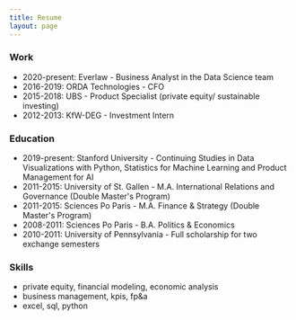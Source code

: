 ```yaml
---
title: Resume
layout: page
---
```



### Work

* 2020-present: Everlaw - Business Analyst in the Data Science team 
* 2016-2019: ORDA Technologies - CFO 
* 2015-2018: UBS - Product Specialist (private equity/ sustainable investing)
* 2012-2013: KfW-DEG - Investment Intern 

### Education

* 2019-present: Stanford University - Continuing Studies in Data Visualizations with Python, Statistics for Machine Learning and Product Management for AI
* 2011-2015: University of St. Gallen - M.A. International Relations and Governance (Double Master's Program)
* 2011-2015: Sciences Po Paris - M.A. Finance & Strategy (Double Master's Program)
* 2008-2011: Sciences Po Paris - B.A. Politics & Economics 
* 2010-2011: University of Pennsylvania - Full scholarship for two exchange semesters 

### Skills

* private equity, financial modeling, economic analysis
* business management, kpis, fp&a
* excel, sql, python
